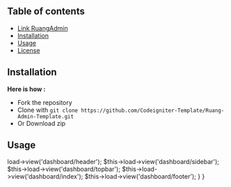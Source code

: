 

## Table of contents

- [Link RuangAdmin](https://abhi192809.github.io/TTJ-Projact/)
- [Installation](#installation)
- [Usage](#usage)
- [License](#License)

## Installation 

**Here is how :** 

- Fork the repository
- Clone with ```git clone https://github.com/Codeigniter-Template/Ruang-Admin-Template.git```
- Or Download zip

## Usage 

<?php
defined('BASEPATH') or exit('No direct script access allowed');

class Dashboard extends CI_Controller
{
    public function index()
    {
        $this->load->view('dashboard/header');
        $this->load->view('dashboard/sidebar');
        $this->load->view('dashboard/topbar');
        $this->load->view('dashboard/index');
        $this->load->view('dashboard/footer');
    }
}
